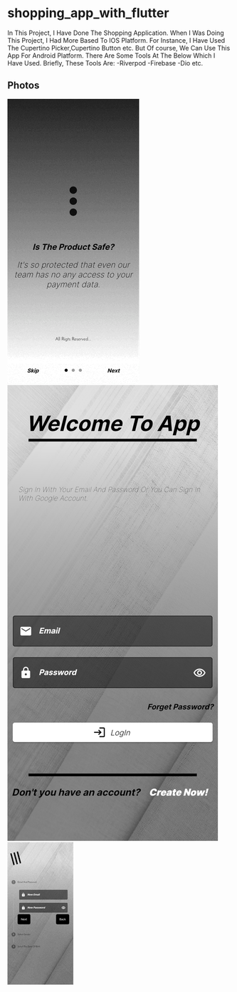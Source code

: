 # shopping_app_with_flutter

In This Project, I Have Done The Shopping Application. When I Was Doing This Project, I Had More Based To IOS Platform. For Instance, I Have Used The Cupertino Picker,Cupertino Button etc. But Of course, We Can Use This App For Android Platform. There Are Some Tools At The Below Which I Have Used. Briefly, These Tools Are:
-Riverpod
-Firebase
-Dio etc.
## Photos
![Preview](introductionScreen.gif)
![](HomePage.png)
![Preview](signInPage.gif)